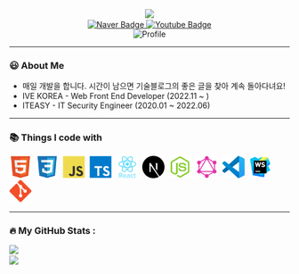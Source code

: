 <div align="center">
  <img src="https://media.giphy.com/media/M9gbBd9nbDrOTu1Mqx/giphy.gif" width="100"/>
  <div id="badges">
    <a href="https://blog.naver.com/lucy-pill">
      <img src="https://img.shields.io/badge/Naver-brightgreen?style=for-the-badge&logo=Naver&logoColor=white" alt="Naver Badge"/>
    </a>
    <a href="https://www.youtube.com/channel/UCWv9gUBgYdSJHJU2V_k8Tpw/featured">
      <img src="https://img.shields.io/badge/YouTube-red?style=for-the-badge&logo=youtube&logoColor=white" alt="Youtube Badge"/>
    </a>
  </div>
  <img src="https://komarev.com/ghpvc/?username=supisa-dev&color=yellowgreen&style=for-the-badge&label=PROFILE+VIEWS" alt=Profile Views""/>
</div>

---

### :smiley: About Me
- 매일 개발을 합니다. 시간이 남으면 기술블로그의 좋은 글을 찾아 계속 돌아다녀요!
- IVE KOREA - Web Front End Developer (2022.11 ~ )
- ITEASY - IT Security Engineer (2020.01 ~ 2022.06)

---

### :books: Things I code with
<div id="content">
  <img src="https://github.com/devicons/devicon/blob/master/icons/html5/html5-original.svg" title="HTML5" alt="HTML5" width="40" height="40"/>&nbsp;
  <img src="https://github.com/devicons/devicon/blob/master/icons/css3/css3-original.svg" title="CSS3" alt="CSS3" width="40" height="40"/>&nbsp;
  <img src="https://github.com/devicons/devicon/blob/master/icons/javascript/javascript-original.svg" title="JavaScript" alt="JavaScript" width="40" height="40"/>&nbsp;
  <img src="https://github.com/devicons/devicon/blob/master/icons/typescript/typescript-original.svg" title="Typescript" alt="Typescript" width="40" height="40"/>&nbsp;
  <img src="https://github.com/devicons/devicon/blob/master/icons/react/react-original-wordmark.svg" title="React" alt="React" width="40" height="40"/>&nbsp;
  <img src="https://github.com/devicons/devicon/blob/master/icons/nextjs/nextjs-original.svg" title="NextJS" alt="NextJS" width="40" height="40"/>&nbsp;
  <img src="https://github.com/devicons/devicon/blob/master/icons/nodejs/nodejs-original.svg" title="NodeJS" alt="NodeJS" width="40" height="40"/>&nbsp;
  <img src="https://github.com/devicons/devicon/blob/master/icons/graphql/graphql-plain.svg" title="GraphQL" alt="GraphQL" width="40" height="40"/>&nbsp;
  <img src="https://github.com/devicons/devicon/blob/master/icons/vscode/vscode-original.svg" title="VSCODE" alt="VSCODE" width="40" height="40"/>&nbsp;
  <img src="https://github.com/devicons/devicon/blob/master/icons/webstorm/webstorm-original.svg" title="WEBSTORM" alt="WEBSTORM" width="40" height="40"/>&nbsp;
  <img src="https://github.com/devicons/devicon/blob/master/icons/git/git-original.svg" title="Git" alt="Git" width="40" height="40"/>&nbsp;
</div>

---

### :fire: My GitHub Stats :
<div>
  <img src="https://github-readme-stats.vercel.app/api?username=supisa-dev&show_icons=true&theme=dark" />
</div>
<div>
  <img src="https://github-readme-stats.vercel.app/api/top-langs/?username=supisa-dev&layout=compact&theme=dark" />
</div>
